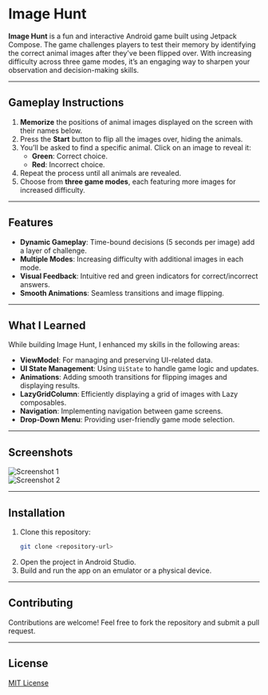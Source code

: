 # Image Hunt

**Image Hunt** is a fun and interactive Android game built using Jetpack Compose. The game challenges players to test their memory by identifying the correct animal images after they've been flipped over. With increasing difficulty across three game modes, it’s an engaging way to sharpen your observation and decision-making skills.

---

## Gameplay Instructions

1. **Memorize** the positions of animal images displayed on the screen with their names below.
2. Press the **Start** button to flip all the images over, hiding the animals.
3. You’ll be asked to find a specific animal. Click on an image to reveal it:
   - **Green**: Correct choice.
   - **Red**: Incorrect choice.
4. Repeat the process until all animals are revealed.
5. Choose from **three game modes**, each featuring more images for increased difficulty.

---

## Features

- **Dynamic Gameplay**: Time-bound decisions (5 seconds per image) add a layer of challenge.
- **Multiple Modes**: Increasing difficulty with additional images in each mode.
- **Visual Feedback**: Intuitive red and green indicators for correct/incorrect answers.
- **Smooth Animations**: Seamless transitions and image flipping.

---

## What I Learned

While building Image Hunt, I enhanced my skills in the following areas:

- **ViewModel**: For managing and preserving UI-related data.
- **UI State Management**: Using `UiState` to handle game logic and updates.
- **Animations**: Adding smooth transitions for flipping images and displaying results.
- **LazyGridColumn**: Efficiently displaying a grid of images with Lazy composables.
- **Navigation**: Implementing navigation between game screens.
- **Drop-Down Menu**: Providing user-friendly game mode selection.

---

## Screenshots

![Screenshot 1](screenshots/screenshot1.png)  
![Screenshot 2](screenshots/screenshot2.png)

---

## Installation

1. Clone this repository:
   ```bash
   git clone <repository-url>
   ```
2. Open the project in Android Studio.
3. Build and run the app on an emulator or a physical device.

---

## Contributing

Contributions are welcome! Feel free to fork the repository and submit a pull request.

---

## License

[MIT License](LICENSE)
